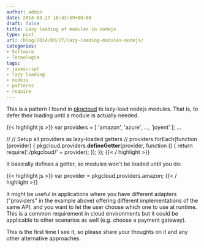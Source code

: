 ```yaml
---
author: admin
date: 2014-03-27 16:43:59+00:00
draft: false
title: Lazy loading of modules in nodejs
type: post
url: /blog/2014/03/27/lazy-loading-modules-nodejs/
categories:
- Software
- Tecnología
tags:
- javascript
- lazy loading
- nodejs
- patterns
- require
---
```


This is a pattern I found in [pkgcloud](https://github.com/pkgcloud/pkgcloud/blob/master/lib/pkgcloud.js#L93) to lazy-load nodejs modules. That is, to defer their loading until a module is actually needed.

{{< highlight js >}}
  var providers = [ 'amazon', 'azure', ..., 'joyent' ];
  ...

  //
  // Setup all providers as lazy-loaded getters
  //
  providers.forEach(function (provider) {
    pkgcloud.providers.__defineGetter__(provider, function () {
      return require('./pkgcloud/' + provider);
    });
  });
{{< / highlight >}}

It basically defines a getter, so modules won't be loaded until you do:

{{< highlight js >}}
var provider = pkgcloud.providers.amazon;
{{< / highlight >}}

It might be useful in applications where you have different adapters ("providers" in the example above) offering different implementations of the same API, and you want to let the user choose which one to use at runtime. This is a common requirement in cloud environments but it could be applicable to other scenarios as well (e.g. choose a payment gateway).

This is the first time I see it, so please share your thoughts on it and any other alternative approaches.
